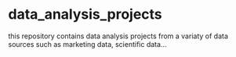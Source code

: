 # data_analysis_projects
this repository contains data analysis projects from a variaty of data sources such as marketing data, scientific data...
